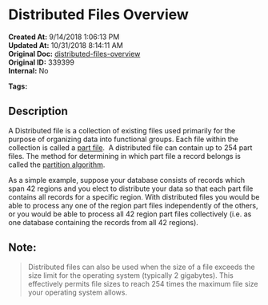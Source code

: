 # Distributed Files Overview

**Created At:** 9/14/2018 1:06:13 PM  
**Updated At:** 10/31/2018 8:14:11 AM  
**Original Doc:** [distributed-files-overview](https://docs.jbase.com/44203-distributed-files/distributed-files-overview)  
**Original ID:** 339399  
**Internal:** No  

**Tags:**
<badge text='distributed files' vertical='middle' />

## Description 

A Distributed file is a collection of existing files used primarily for the purpose of organizing data into functional groups. Each file within the collection is called a [part file](./../part-file).  A distributed file can contain up to 254 part files. The method for determining in which part file a record belongs is called the [partition algorithm](./../partition-algorithm).

As a simple example, suppose your database consists of records which span 42 regions and you elect to distribute your data so that each part file contains all records for a specific region. With distributed files you would be able to process any one of the region part files independently of the others, or you would be able to process all 42 region part files collectively (i.e. as one database containing the records from all 42 regions).



## Note: 


> Distributed files can also be used when the size of a file exceeds the size limit for the operating system (typically 2 gigabytes). This effectively permits file sizes to reach 254 times the maximum file size your operating system allows.

